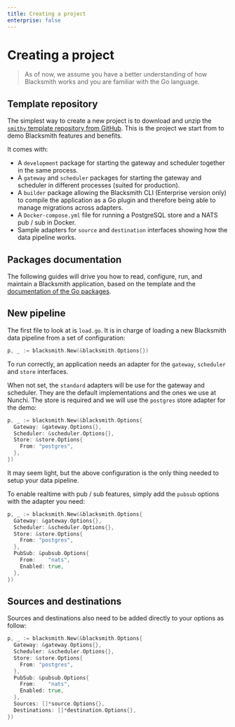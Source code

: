 ```yaml
---
title: Creating a project
enterprise: false
---
```


# Creating a project

> As of now, we assume you have a better understanding of how Blacksmith works
  and you are familiar with the Go language.

## Template repository

The simplest way to create a new project is to download and unzip the
[`smithy` template repository from GitHub](https://github.com/nunchistudio/smithy).
This is the project we start from to demo Blacksmith features and benefits.

It comes with:
- A `development` package for starting the gateway and scheduler together in the
  same process.
- A `gateway` and `scheduler` packages for starting the gateway and scheduler
  in different processes (suited for production).
- A `builder` package allowing the Blacksmith CLI (Enterprise version only) to
  compile the application as a Go plugin and therefore being able to manage
  migrations across adapters.
- A `Docker-compose.yml` file for running a PostgreSQL store and a NATS pub / sub
  in Docker.
- Sample adapters for `source` and `destination` interfaces showing how the data
  pipeline works.

## Packages documentation

The following guides will drive you how to read, configure, run, and maintain a
Blacksmith application, based on the template and the 
[documentation of the Go packages](https://pkg.go.dev/github.com/nunchistudio/blacksmith?tab=doc).

## New pipeline

The first file to look at is `load.go`. It is in charge of loading a new Blacksmith
data pipeline from a set of configuration:

```go
p, _ := blacksmith.New(&blacksmith.Options{})
```

To run correctly, an application needs an adapter for the `gateway`, `scheduler`
and `store` interfaces.

When not set, the `standard` adapters will be use for the gateway and scheduler.
They are the default implementations and the ones we use at Nunchi. The store
is required and we will use the `postgres` store adapter for the demo:

```go
p, _ := blacksmith.New(&blacksmith.Options{
  Gateway: &gateway.Options{},
  Scheduler: &scheduler.Options{},
  Store: &store.Options{
    From: "postgres",
  },
})
```

It may seem light, but the above configuration is the only thing needed to setup
your data pipeline.

To enable realtime with pub / sub features, simply add the `pubsub` options with
the adapter you need:

```go
p, _ := blacksmith.New(&blacksmith.Options{
  Gateway: &gateway.Options{},
  Scheduler: &scheduler.Options{},
  Store: &store.Options{
    From: "postgres",
  },
  PubSub: &pubsub.Options{
    From:    "nats",
    Enabled: true,
  },
})
```

## Sources and destinations

Sources and destinations also need to be added directly to your options as follow:

```go
p, _ := blacksmith.New(&blacksmith.Options{
  Gateway: &gateway.Options{},
  Scheduler: &scheduler.Options{},
  Store: &store.Options{
    From: "postgres",
  },
  PubSub: &pubsub.Options{
    From:    "nats",
    Enabled: true,
  },
  Sources: []*source.Options{},
  Destinations: []*destination.Options{},
})
```
